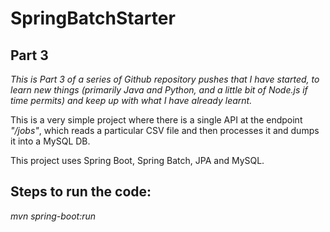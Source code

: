 # SpringBatchStarter

## Part 3

*This is Part 3 of a series of Github repository pushes that I have started, to learn new things (primarily Java and Python, and a little bit of Node.js if time permits) and keep up with what I have already learnt.*

This is a very simple project where there is a single API at the endpoint *"/jobs"*, which reads a particular CSV file and then processes it and dumps it into a MySQL DB.

This project uses Spring Boot, Spring Batch, JPA and MySQL.

## Steps to run the code:

*mvn spring-boot:run*
